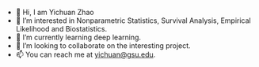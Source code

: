 - 👋 Hi, I am Yichuan Zhao
- 👀 I’m interested in  Nonparametric Statistics, Survival Analysis, Empirical Likelihood and Biostatistics.  
- 🌱 I’m currently learning deep learning.
- 💞️ I’m looking to collaborate on the interesting project.
- 📫 You can reach me at yichuan@gsu.edu. 
